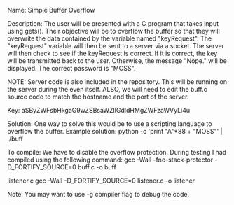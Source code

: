 Name: Simple Buffer Overflow

Description: The user will be presented with a C program that takes input using gets(). Their objective will be to overflow the buffer so that they will overwrite the data contained by the variable named "keyRequest".
The "keyRequest" variable will then be sent to a server via a socket. The server will then check to see if the keyRequest is correct. If it is correct, the key will be transmitted back to the user.
Otherwise, the message "Nope." will be displayed. The correct password is "MOSS".

NOTE: Server code is also included in the repository. This will be running on the server during the even itself. ALSO, we will need to edit the buff.c source code to match the hostname and the port of the server.

Key: aSByZWFsbHkgaG9wZSBsaWZlIGdldHMgZWFzaWVyLi4u

Solution: One way to solve this would be to use a scripting language to overflow the buffer. Example solution: python -c 'print "A"*88 + "MOSS"' | ./buff

To compile: We have to disable the overflow protection. During testing I had compiled using the following command:
 gcc -Wall -fno-stack-protector -D_FORTIFY_SOURCE=0 buff.c -o buff
 
 listener.c
 gcc -Wall -D_FORTIFY_SOURCE=0 listener.c -o listener
 
 Note: You may want to use -g compiler flag to debug the code.